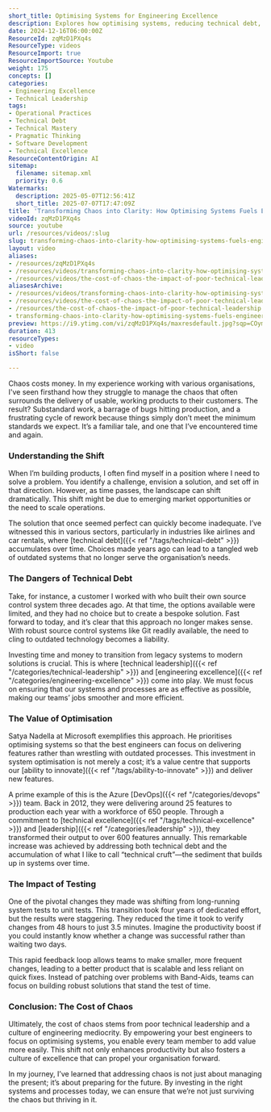 ```yaml
---
short_title: Optimising Systems for Engineering Excellence
description: Explores how optimising systems, reducing technical debt, and strong leadership improve engineering quality, productivity, and innovation while minimising chaos.
date: 2024-12-16T06:00:00Z
ResourceId: zqMzD1PXq4s
ResourceType: videos
ResourceImport: true
ResourceImportSource: Youtube
weight: 175
concepts: []
categories:
- Engineering Excellence
- Technical Leadership
tags:
- Operational Practices
- Technical Debt
- Technical Mastery
- Pragmatic Thinking
- Software Development
- Technical Excellence
ResourceContentOrigin: AI
sitemap:
  filename: sitemap.xml
  priority: 0.6
Watermarks:
  description: 2025-05-07T12:56:41Z
  short_title: 2025-07-07T17:47:09Z
title: 'Transforming Chaos into Clarity: How Optimising Systems Fuels Engineering Excellence'
videoId: zqMzD1PXq4s
source: youtube
url: /resources/videos/:slug
slug: transforming-chaos-into-clarity-how-optimising-systems-fuels-engineering-excellence
layout: video
aliases:
- /resources/zqMzD1PXq4s
- /resources/videos/transforming-chaos-into-clarity-how-optimising-systems-fuels-engineering-excellence
- /resources/videos/the-cost-of-chaos-the-impact-of-poor-technical-leadership
aliasesArchive:
- /resources/videos/transforming-chaos-into-clarity-how-optimising-systems-fuels-engineering-excellence
- /resources/videos/the-cost-of-chaos-the-impact-of-poor-technical-leadership
- /resources/the-cost-of-chaos-the-impact-of-poor-technical-leadership
- transforming-chaos-into-clarity-how-optimising-systems-fuels-engineering-excellence
preview: https://i9.ytimg.com/vi/zqMzD1PXq4s/maxresdefault.jpg?sqp=COymp7oG&rs=AOn4CLCCJvxRnT7rlMn8MlnyQgBfNMJTrg
duration: 413
resourceTypes:
- video
isShort: false

---
```

Chaos costs money. In my experience working with various organisations, I've seen firsthand how they struggle to manage the chaos that often surrounds the delivery of usable, working products to their customers. The result? Substandard work, a barrage of bugs hitting production, and a frustrating cycle of rework because things simply don’t meet the minimum standards we expect. It’s a familiar tale, and one that I’ve encountered time and again.

### Understanding the Shift

When I’m building products, I often find myself in a position where I need to solve a problem. You identify a challenge, envision a solution, and set off in that direction. However, as time passes, the landscape can shift dramatically. This shift might be due to emerging market opportunities or the need to scale operations.

The solution that once seemed perfect can quickly become inadequate. I’ve witnessed this in various sectors, particularly in industries like airlines and car rentals, where [technical debt]({{< ref "/tags/technical-debt" >}}) accumulates over time. Choices made years ago can lead to a tangled web of outdated systems that no longer serve the organisation’s needs.

### The Dangers of Technical Debt

Take, for instance, a customer I worked with who built their own source control system three decades ago. At that time, the options available were limited, and they had no choice but to create a bespoke solution. Fast forward to today, and it’s clear that this approach no longer makes sense. With robust source control systems like Git readily available, the need to cling to outdated technology becomes a liability.

Investing time and money to transition from legacy systems to modern solutions is crucial. This is where [technical leadership]({{< ref "/categories/technical-leadership" >}}) and [engineering excellence]({{< ref "/categories/engineering-excellence" >}}) come into play. We must focus on ensuring that our systems and processes are as effective as possible, making our teams’ jobs smoother and more efficient.

### The Value of Optimisation

Satya Nadella at Microsoft exemplifies this approach. He prioritises optimising systems so that the best engineers can focus on delivering features rather than wrestling with outdated processes. This investment in system optimisation is not merely a cost; it’s a value centre that supports our [ability to innovate]({{< ref "/tags/ability-to-innovate" >}}) and deliver new features.

A prime example of this is the Azure [DevOps]({{< ref "/categories/devops" >}}) team. Back in 2012, they were delivering around 25 features to production each year with a workforce of 650 people. Through a commitment to [technical excellence]({{< ref "/tags/technical-excellence" >}}) and [leadership]({{< ref "/categories/leadership" >}}), they transformed their output to over 600 features annually. This remarkable increase was achieved by addressing both technical debt and the accumulation of what I like to call “technical cruft”—the sediment that builds up in systems over time.

### The Impact of Testing

One of the pivotal changes they made was shifting from long-running system tests to unit tests. This transition took four years of dedicated effort, but the results were staggering. They reduced the time it took to verify changes from 48 hours to just 3.5 minutes. Imagine the productivity boost if you could instantly know whether a change was successful rather than waiting two days.

This rapid feedback loop allows teams to make smaller, more frequent changes, leading to a better product that is scalable and less reliant on quick fixes. Instead of patching over problems with Band-Aids, teams can focus on building robust solutions that stand the test of time.

### Conclusion: The Cost of Chaos

Ultimately, the cost of chaos stems from poor technical leadership and a culture of engineering mediocrity. By empowering your best engineers to focus on optimising systems, you enable every team member to add value more easily. This shift not only enhances productivity but also fosters a culture of excellence that can propel your organisation forward.

In my journey, I’ve learned that addressing chaos is not just about managing the present; it’s about preparing for the future. By investing in the right systems and processes today, we can ensure that we’re not just surviving the chaos but thriving in it.
